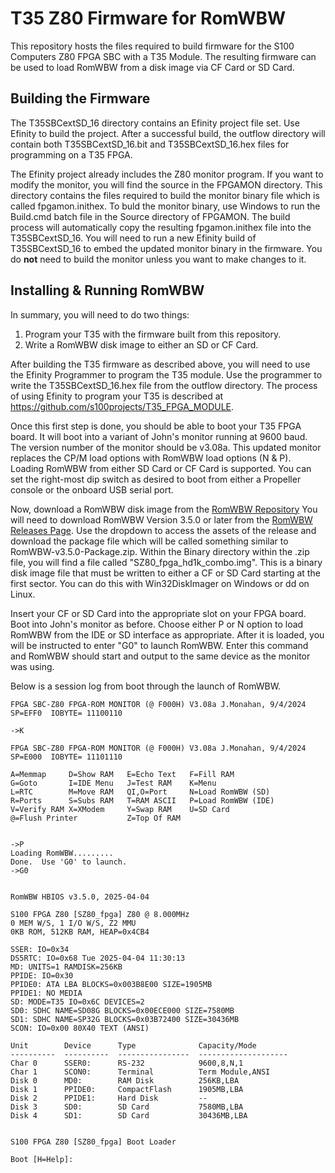 # T35 Z80 Firmware for RomWBW

This repository hosts the files required to build firmware for the S100 Computers
Z80 FPGA SBC with a T35 Module.  The resulting firmware can be used to load
RomWBW from a disk image via CF Card or SD Card.

## Building the Firmware

The T35SBCextSD_16 directory contains an Efinity project file set.  Use Efinity to
build the project.  After a successful build, the outflow directory will contain
both T35SBCextSD_16.bit and T35SBCextSD_16.hex files for programming on a T35 FPGA.

The Efinity project already includes the Z80 monitor program.  If you want to modify the
monitor, you will find the source in the FPGAMON directory.  This directory contains
the files required to build the monitor binary file which is called fpgamon.inithex.
To buld the monitor binary, use Windows to run the Build.cmd batch file in the
Source directory of FPGAMON.  The build process will automatically copy the
resulting fpgamon.inithex file into the T35SBCextSD_16.  You will need to run a
new Efinity build of T35SBCextSD_16 to embed the updated monitor binary in the
firmware.  You do **not** need to build the monitor unless you want to make
changes to it.

## Installing & Running RomWBW

In summary, you will need to do two things:

1. Program your T35 with the firmware built from this repository.
2. Write a RomWBW disk image to either an SD or CF Card.

After building the T35 firmware as described above, you will need to use the Efinity
Programmer to program the T35 module.  Use the programmer to write the T35SBCextSD_16.hex
file from the outflow directory.  The process of using Efinity to program your
T35 is described at <https://github.com/s100projects/T35_FPGA_MODULE>.

Once this first step is done, you should be able to boot your T35 FPGA board.
It will boot into a variant of John's monitor running at 9600 baud.  The version
number of the monitor should be v3.08a.  This updated monitor replaces the CP/M load
options with RomWBW load options (N & P).  Loading RomWBW from either SD Card or CF Card
is supported.  You can set the right-most dip switch as desired to boot from either
a Propeller console or the onboard USB serial port.

Now, download a RomWBW disk image from the [RomWBW Repository](https://github.com/wwarthen/RomWBW)
You will need to download RomWBW Version 3.5.0 or later from the [RomWBW Releases Page](https://github.com/wwarthen/RomWBW/releases).
Use the dropdown to access the assets of the release and download the package file which will be
called something similar to RomWBW-v3.5.0-Package.zip.  Within the Binary directory within
the .zip file, you will find a file called "SZ80_fpga_hd1k_combo.img".  This is a binary disk image file
that must be written to either a CF or SD Card starting at the first sector.
You can do this with Win32DiskImager on Windows or dd on Linux.

Insert your CF or SD Card into the appropriate slot on your FPGA board.  Boot into John's monitor as before.
Choose either P or N option to load RomWBW from the IDE or SD interface as appropriate.  After it is loaded,
you will be instructed to enter "G0" to launch RomWBW.  Enter this command and RomWBW should start and output
to the same device as the monitor was using.

Below is a session log from boot through the launch of RomWBW.

```
FPGA SBC-Z80 FPGA-ROM MONITOR (@ F000H) V3.08a J.Monahan, 9/4/2024
SP=EFF0  IOBYTE= 11100110

->K

FPGA SBC-Z80 FPGA-ROM MONITOR (@ F000H) V3.08a J.Monahan, 9/4/2024
SP=E000  IOBYTE= 11101110

A=Memmap     D=Show RAM   E=Echo Text   F=Fill RAM
G=Goto       I=IDE Menu   J=Test RAM    K=Menu
L=RTC        M=Move RAM   QI,O=Port     N=Load RomWBW (SD)
R=Ports      S=Subs RAM   T=RAM ASCII   P=Load RomWBW (IDE)
V=Verify RAM X=XModem     Y=Swap RAM    U=SD Card
@=Flush Printer           Z=Top Of RAM


->P
Loading RomWBW.........
Done.  Use 'G0' to launch.
->G0


RomWBW HBIOS v3.5.0, 2025-04-04

S100 FPGA Z80 [SZ80_fpga] Z80 @ 8.000MHz
0 MEM W/S, 1 I/O W/S, Z2 MMU
0KB ROM, 512KB RAM, HEAP=0x4CB4

SSER: IO=0x34
DS5RTC: IO=0x68 Tue 2025-04-04 11:30:13
MD: UNITS=1 RAMDISK=256KB
PPIDE: IO=0x30
PPIDE0: ATA LBA BLOCKS=0x003B8E00 SIZE=1905MB
PPIDE1: NO MEDIA
SD: MODE=T35 IO=0x6C DEVICES=2
SD0: SDHC NAME=SD08G BLOCKS=0x00ECE000 SIZE=7580MB
SD1: SDHC NAME=SP32G BLOCKS=0x03B72400 SIZE=30436MB
SCON: IO=0x00 80X40 TEXT (ANSI)

Unit        Device      Type              Capacity/Mode
----------  ----------  ----------------  --------------------
Char 0      SSER0:      RS-232            9600,8,N,1
Char 1      SCON0:      Terminal          Term Module,ANSI
Disk 0      MD0:        RAM Disk          256KB,LBA
Disk 1      PPIDE0:     CompactFlash      1905MB,LBA
Disk 2      PPIDE1:     Hard Disk         --
Disk 3      SD0:        SD Card           7580MB,LBA
Disk 4      SD1:        SD Card           30436MB,LBA


S100 FPGA Z80 [SZ80_fpga] Boot Loader

Boot [H=Help]:
```
